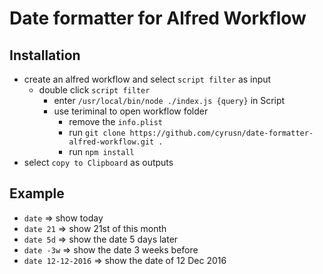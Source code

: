 # Date formatter for Alfred Workflow

## Installation
- create an alfred workflow and select `script filter` as input
  + double click `script filter`
    * enter `/usr/local/bin/node ./index.js {query}` in Script
    * use teriminal to open workflow folder
      - remove the `info.plist`
      - run `git clone https://github.com/cyrusn/date-formatter-alfred-workflow.git .`
      - run `npm install`
- select `copy to Clipboard` as outputs

## Example

- `date` => show today
- `date 21` => show 21st of this month
- `date 5d` => show the date 5 days later
- `date -3w` => show the date 3 weeks before
- `date 12-12-2016` => show the date of 12 Dec 2016
